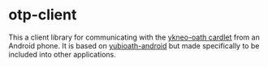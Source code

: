 otp-client
==========

This a client library for communicating with the [ykneo-oath cardlet](https://github.com/fidesmo/ykneo-oath) from an Android phone. It is based on [yubioath-android](https://github.com/Yubico/yubioath-android) but made specifically to be included into other applications.
